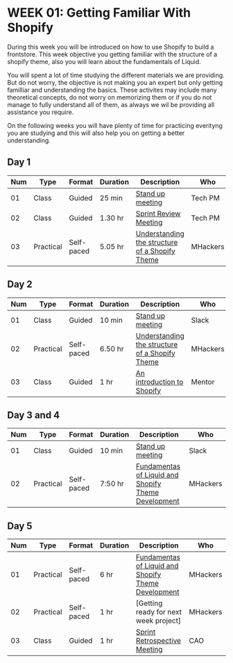 # WEEK 01: Getting Familiar With Shopify
 
During this week you will be introduced on how to use Shopify to build a frontstore. This week objective you getting familiar with the structure of a shopify theme, also you will learn about the fundamentals of Liquid.
 
You will spent a lot of time studying the different materials we are providing. But do not worry, the objective is not making you an expert but only getting familliar and understanding the basics. These activites may include many theoretical concepts, do not worry on memorizing them or if you do not manage to fully understand all of them, as always we wil be providing all assistance you require.
 
On the following weeks you will have plenty of time for practicing everityng you are studying and this will also help you on getting a better understanding.

## Day 1

Num | Type | Format | Duration | Description | Who
-- | -- | -- | -- | -- | --
01 | Class |Guided | 25 min | [Stand up meeting](https://github.com/magma-labs/MagmaHackers/blob/master/module-01/week-02/day-02/01-Stand%20up%20meeting.md) | Tech PM
02 | Class |Guided | 1.30 hr | [Sprint Review Meeting](https://github.com/magma-labs/MagmaHackers/blob/master/module-02/week-01/topics/sprint-review-meeting.md) | Tech PM
03 | Practical | Self-paced | 5.05 hr | [Understanding the structure of a Shopify Theme](https://github.com/magma-labs/MagmaHackers/blob/master/module-02/week-01/topics/slate.md) | MHackers

## Day 2

Num | Type | Format | Duration | Description | Who
-- | -- | -- | -- | -- | --
01 | Class |Guided | 10 min| [Stand up meeting](https://github.com/magma-labs/MagmaHackers/blob/master/module-01/week-02/day-02/01-Stand%20up%20meeting.md) | Slack
02 | Practical | Self-paced | 6.50 hr | [Understanding the structure of a Shopify Theme](https://github.com/magma-labs/MagmaHackers/blob/master/module-02/week-01/topics/slate.md) | MHackers
03 | Class | Guided | 1 hr | [An introduction to Shopify](https://github.com/magma-labs/MagmaHackers/blob/master/module-02/week-01/topics/introduction-to-shopify.md) | Mentor

## Day 3 and 4

Num | Type | Format | Duration | Description | Who
-- | -- | -- | -- | -- | --
01 | Class |Guided | 10 min | [Stand up meeting](https://github.com/magma-labs/MagmaHackers/blob/master/module-01/week-02/day-02/01-Stand%20up%20meeting.md) | Slack
02 | Practical | Self-paced | 7:50 hr | [Fundamentas of Liquid and Shopify Theme Development](https://github.com/magma-labs/MagmaHackers/blob/master/module-02/week-01/topics/liquid-shopify-dev.md) | MHackers

## Day 5

Num | Type | Format | Duration | Description | Who
-- | -- | -- | -- | -- | --
01 | Practical | Self-paced | 6 hr | [Fundamentas of Liquid and Shopify Theme Development](https://github.com/magma-labs/MagmaHackers/blob/master/module-02/week-01/topics/liquid-shopify-dev.md) | MHackers
02 | Practical | Self-paced | 1 hr | [Getting ready for next week project] | MHackers
03 | Class |Guided | 1 hr | [Sprint Retrospective  Meeting](https://github.com/magma-labs/MagmaHackers/blob/master/module-01/week-02/day-02/01-Stand%20up%20meeting.md) | CAO


